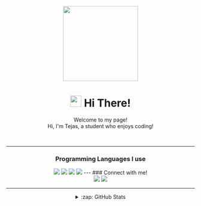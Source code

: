 <div align='center'>
  <img src="https://capsule-render.vercel.app/api?type=waving&height=200&text=Tejas%20Git&fontAlign=75&fontAlignY=40&color=gradient" height="200"/>
  <h1><img src="https://emojis.slackmojis.com/emojis/images/1531849430/4246/blob-sunglasses.gif?1531849430" width="30"/> Hi There!</h1>
  <p></p>
  
  <p>Welcome to my page! </br> Hi, I'm Tejas, a student who enjoys coding!</p>
  <br>
  
  ---
  ### Programming Languages I use
  <div align='center'>
  <span><img src="https://img.shields.io/badge/HTML5-E34F26?style=flat-square&logo=HTML5&logoColor=white"/><span>
    <img src="https://img.shields.io/badge/Python-0096EE?style=flat-square&logo=Python&logoColor=white"/>
    <img src="https://img.shields.io/badge/discord.py-65EE00?style=flat-square&logo=Discord&logoColor=white"/>
    <img src="https://img.shields.io/badge/Go-00ADD8?style=for-the-badge&logo=go&logoColor=white"/>
  ---
   ### Connect with me!
   <div align='center'>
   <span><img src="https://discord.c99.nl/widget/theme-4/787253679152562187.png"/><span>
     <img src="https://img.shields.io/twitter/follow/Tejaskathuria_?style=social">
     
  ---
   <details>
  <summary>:zap: GitHub Stats</summary>
  <br>
  <img align="left" alt="TejasDev's GitHub Stats" src="https://github-readme-stats.vercel.app/api?username=tejaskathuriatech&show_icons=true&hide_border=true&theme=radical" />

</details>
     
   





















<!--
**TheOriginalTKT/TheOriginalTKT** is a ✨ _special_ ✨ repository because its `README.md` (this file) appears on your GitHub profile.

Here are some ideas to ge

- 🔭 I’m currently working on a Discord Bot
- 🌱 I’m currently learning ...
- 👯 I’m looking to collaborate on ...
- 🤔 I’m looking for help with ...
- 💬 Ask me about ...
- 📫 How to reach me: ...
- 😄 My Pronouns are He/Him
- ⚡ Fun fact: ...
-->
